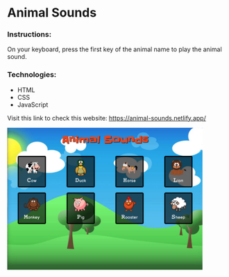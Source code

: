# Animal Sounds

### Instructions:
On your keyboard, press the first key of the animal name to play the animal sound.

### Technologies:
  - HTML
  - CSS
  - JavaScript
  
  Visit this link to check this website: https://animal-sounds.netlify.app/
  
  
  <img src="img/website-cover.png" width= "450">
  
  
